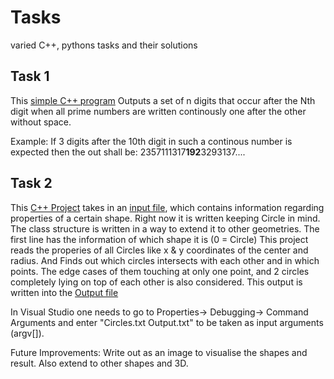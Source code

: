# Tasks
 varied C++, pythons tasks and their solutions

## Task 1

This [simple C++ program](./task_1/) Outputs a set of n digits that occur after the 
Nth digit when all prime numbers are written continously one after the 
other without space.

Example: If 3 digits after the 10th digit in such a continous number
is expected then the out shall be:
2357111317**192**3293137....

## Task 2

This [C++ Project](./task_2/) takes in an [input file](./task_2/Circles.txt), which contains 
information regarding properties of a certain shape. Right now it is
written keeping Circle in mind. The class structure is written in a
way to extend it to other geometries. The first line has the information
of which shape it is (0 = Circle)
This project reads the properies of all Circles like x & y coordinates
of the center and radius. And Finds out which circles intersects with each
other and in which points. The edge cases of them touching at only one point,
and 2 circles completely lying on top of each other is also considered. This
output is written into the [Output file](./task_2/Output.txt)

In Visual Studio one needs to go to Properties-> Debugging-> Command Arguments
and enter "Circles.txt Output.txt" to be taken as input arguments (argv[]).

Future Improvements: Write out as an image to visualise the shapes and result. 
Also extend to other shapes and 3D.